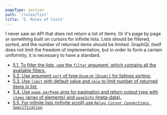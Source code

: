 ```yaml
---
pageType: section
path: '/rules/list'
title: '5. Rules of lists'
---
```


I never saw an API that does not return a list of items. Or it's page by page or something built on cursors for infinite lists. Lists should be filtered, sorted, and the number of returned items should be limited. GraphQL itself does not limit the freedom of implementation, but in order to form a certain uniformity, it is necessary to have a standard.

- [5.1. To filter the lists, use the `filter` argument, which contains all the available filters.](./list-filter.md)
- [5.2. Use argument `sort` of type `Enum` or `[Enum!]` for listings sorting.](./list-sort.md)
- [5.3. Use `limit` with default value and `skip` to limit number of returned items in list.](./list-limit-skip.md)
- [5.4. Use `page`, `perPage` args for pagination and return output type with `items` (array of elements) and `pageInfo` (meta-data).](./list-pagination.md)
- [5.5. For infinite lists (infinite scroll) use `Relay Cursor Connections Specification`](./list-cursor-connection.md)
